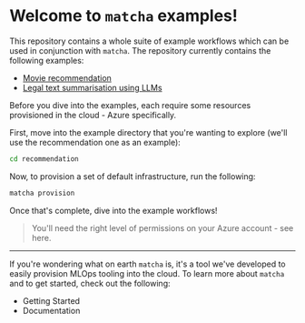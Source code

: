 # Welcome to `matcha` examples!

This repository contains a whole suite of example workflows which can be used in conjunction with `matcha`. The repository currently contains the following examples:

* [Movie recommendation](recommendation)
* [Legal text summarisation using LLMs](llm)

Before you dive into the examples, each require some resources provisioned in the cloud - Azure specifically.

First, move into the example directory that you're wanting to explore (we'll use the recommendation one as an example):

```bash
cd recommendation
```

Now, to provision a set of default infrastructure, run the following:

```bash
matcha provision
```

Once that's complete, dive into the example workflows!

> You'll need the right level of permissions on your Azure account - see here.

---

If you're wondering what on earth `matcha` is, it's a tool we've developed to easily provision MLOps tooling into the cloud. To learn more about `matcha` and to get started, check out the following:

* Getting Started
* Documentation